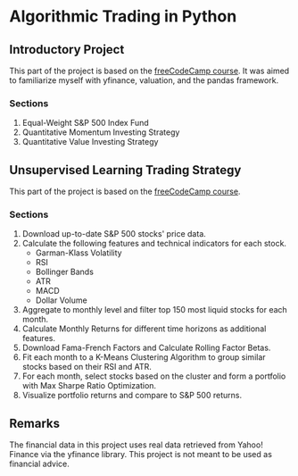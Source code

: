 # Algorithmic Trading in Python




## Introductory Project
This part of the project is based on the [freeCodeCamp course](https://github.com/nickmccullum/algorithmic-trading-python). It was aimed to familiarize myself with yfinance, valuation, and the pandas framework.

### Sections
1. Equal-Weight S&P 500 Index Fund
2. Quantitative Momentum Investing Strategy
3. Quantitative Value Investing Strategy

## Unsupervised Learning Trading Strategy
This part of the project is based on the [freeCodeCamp course](https://github.com/Luchkata/Algorithmic_Trading_Machine_Learning/tree/main). 

### Sections
1. Download up-to-date S&P 500 stocks' price data.
2. Calculate the following features and technical indicators for each stock.
    - Garman-Klass Volatility
    - RSI
    - Bollinger Bands
    - ATR
    - MACD
    - Dollar Volume
3. Aggregate to monthly level and filter top 150 most liquid stocks for each month.
4. Calculate Monthly Returns for different time horizons as additional features.
5. Download Fama-French Factors and Calculate Rolling Factor Betas.
6. Fit each month to a K-Means Clustering Algorithm to group similar stocks based on their RSI and ATR.
7. For each month, select stocks based on the cluster and form a portfolio with Max Sharpe Ratio Optimization.
8. Visualize portfolio returns and compare to S&P 500 returns.


## Remarks
The financial data in this project uses real data retrieved from Yahoo! Finance via the yfinance library. This project is not meant to be used as financial advice. 